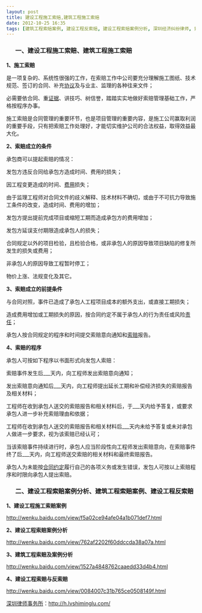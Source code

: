 ```yaml
---
layout: post
title: 建设工程施工索赔,建筑工程施工索赔
date: 2012-10-25 16:35
tags: [建筑工程索赔案例, 建设工程反索赔, 建设工程索赔案例分析, 深圳经济纠纷律师, 索赔]
---
```

<ol>
<h3>一、建设工程施工索赔、建筑工程施工索赔</h3>
</ol>
<strong>1、施工索赔</strong>

是一项复杂的、系统性很强的工作，在索赔工作中公司要充分理解施工图纸、技术规范、签订的合同、补充<a href="http://h.lvshiminglu.com/law/922.html">协议</a>及与业主、监理的各种往来文件；

必需要依合同、重<a href="http://h.lvshiminglu.com/law/216.html">证据</a>、讲技巧、树信誉，踏踏实实地做好索赔管理基础工作，严格按程序办事。

施工索赔是合同管理的重要环节，也是项目管理的重要内容，是施工公司赢取利润的重要手段，只有把索赔工作处理好，才能切实维护公司的合法权益，取得效益最大化。

<strong>2、索赔成立的条件</strong>

承包商可以提起索赔的情况：

发包方违反合同给承包方造成时间、费用的损失；

因工程变更造成的时间、<a href="http://h.lvshiminglu.com/law/199.html">费用</a>损失；

由于监理工程师对合同文件的歧义解释、技术材料不确切，或由于不可抗力导致施工条件的改变，造成时间、费用的增加；

发包方提出提前完成项目或缩短工期而造成承包方的费用增加；

发包方延误支付期限造成承包人的损失；

合同规定以外的项目检验，且检验合格，或非承包人的原因导致项目缺陷的修复所发生的损失或费用；

非承包人的原因导致工程暂时停工；

物价上涨、法规变化及其它。

<strong>3、索赔成立的前提条件</strong>

与合同对照，事件已造成了承包人工程项目成本的额外支出，或直接工期损失；

造成费用增加或工期损失的原因，按合同约定不属于承包人的行为责任或风险<a href="http://h.lvshiminglu.com/law/175.html">责任</a>；

承包人按合同规定的程序和时间提交索赔意向通知和<a href="http://h.lvshiminglu.com/law/938.html">索赔</a>报告。

<strong>4、索赔的程序</strong>

承包人可按如下程序以书面形式向发包人索赔：

索赔事件发生后___天内，向工程师发出索赔意向通知；

发出索赔意向通知后___天内，向工程师提出延长工期和补偿经济损失的索赔报告及相关材料；

工程师在收到承包人送交的索赔报告和相关材料后，于___天内给予答复，或要求承包人进一步补充索赔理由和依据；

工程师在收到承包人送交的索赔报告和相关材料后___天内未给予答复或未对承包人做进一步要求，视为该索赔已经认可；

当该索赔事件持续进行时，承包人应当阶段性向工程师发出索赔意向，在索赔事件终了后___天内，向工程师送交索赔的相关材料和最终索赔报告。

承包人为未能按<a href="http://h.lvshiminglu.com/law/857.html">合同约定</a>履行自己的各项义务或发生错误，发包人可按以上索赔程序和时限向承包人提出索赔。
<ol>
<h3>二、建设工程索赔案例分析、建筑工程索赔案例、建设工程反索赔</h3>
</ol>
<strong>1、建设工程施工索赔案例</strong>

http://wenku.baidu.com/view/f5a02ce94afe04a1b071def7.html

<strong>2、建设工程索赔案例分析</strong>

http://wenku.baidu.com/view/762af2202f60ddccda38a07a.html

<strong>3、建筑工程索赔及案例分析</strong>

http://wenku.baidu.com/view/1527a4848762caaedd33d4b4.html

<strong>4、建设工程索赔与反索赔</strong>

http://wenku.baidu.com/view/0084007c31b765ce0508149f.html

<a href="http://h.lvshiminglu.com/">深圳律师事务所</a>：<a href="http://h.lvshiminglu.com/">http://h.lvshiminglu.com/</a>

